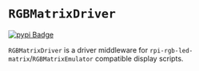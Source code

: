 # `RGBMatrixDriver`

[![pypi Badge](https://img.shields.io/pypi/v/RGBMatrixDriver)](https://pypi.org/project/RGBMatrixDriver/)

`RGBMatrixDriver` is a driver middleware for `rpi-rgb-led-matrix`/`RGBMatrixEmulator` compatible display scripts.
